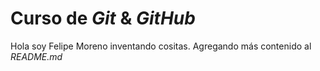 # Curso de _Git_ & _GitHub_

Hola soy Felipe Moreno inventando cositas.
Agregando más contenido al _README.md_